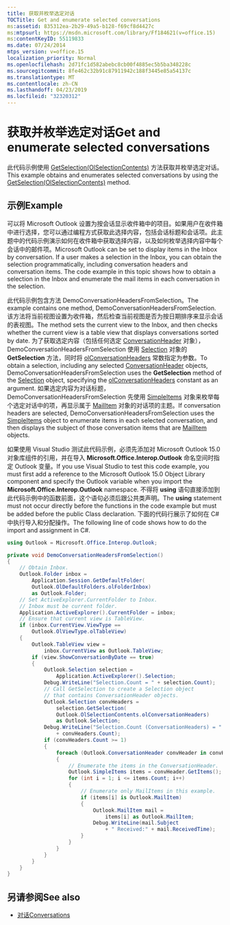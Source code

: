 ```yaml
---
title: 获取并枚举选定对话
TOCTitle: Get and enumerate selected conversations
ms:assetid: 835312ea-2b29-49a5-b128-f69cf8d4427c
ms:mtpsurl: https://msdn.microsoft.com/library/Ff184621(v=office.15)
ms:contentKeyID: 55119833
ms.date: 07/24/2014
mtps_version: v=office.15
localization_priority: Normal
ms.openlocfilehash: 2d71fc1d582abebc8cb00f4885ec5b5ba348228c
ms.sourcegitcommit: 8fe462c32b91c87911942c188f3445e85a54137c
ms.translationtype: MT
ms.contentlocale: zh-CN
ms.lasthandoff: 04/23/2019
ms.locfileid: "32320312"
---
```

# <a name="get-and-enumerate-selected-conversations"></a><span data-ttu-id="94c79-102">获取并枚举选定对话</span><span class="sxs-lookup"><span data-stu-id="94c79-102">Get and enumerate selected conversations</span></span>

<span data-ttu-id="94c79-103">此代码示例使用 [GetSelection(OlSelectionContents)](https://msdn.microsoft.com/library/ff185002\(v=office.15\)) 方法获取并枚举选定对话。</span><span class="sxs-lookup"><span data-stu-id="94c79-103">This example obtains and enumerates selected conversations by using the [GetSelection(OlSelectionContents)](https://msdn.microsoft.com/library/ff185002\(v=office.15\)) method.</span></span>

## <a name="example"></a><span data-ttu-id="94c79-104">示例</span><span class="sxs-lookup"><span data-stu-id="94c79-104">Example</span></span>

<span data-ttu-id="94c79-p101">可以将 Microsoft Outlook 设置为按会话显示收件箱中的项目。如果用户在收件箱中进行选择，您可以通过编程方式获取此选择内容，包括会话标题和会话项。此主题中的代码示例演示如何在收件箱中获取选择内容，以及如何枚举选择内容中每个会话中的邮件项。</span><span class="sxs-lookup"><span data-stu-id="94c79-p101">Microsoft Outlook can be set to display items in the Inbox by conversation. If a user makes a selection in the Inbox, you can obtain the selection programmatically, including conversation headers and conversation items. The code example in this topic shows how to obtain a selection in the Inbox and enumerate the mail items in each conversation in the selection.</span></span>

<span data-ttu-id="94c79-108">此代码示例包含方法 DemoConversationHeadersFromSelection。</span><span class="sxs-lookup"><span data-stu-id="94c79-108">The example contains one method, DemoConversationHeadersFromSelection.</span></span> <span data-ttu-id="94c79-109">该方法将当前视图设置为收件箱，然后检查当前视图是否为按日期排序来显示会话的表视图。</span><span class="sxs-lookup"><span data-stu-id="94c79-109">The method sets the current view to the Inbox, and then checks whether the current view is a table view that displays conversations sorted by date.</span></span> <span data-ttu-id="94c79-110">为了获取选定内容（包括任何选定 [ConversationHeader](https://msdn.microsoft.com/library/ff184727\(v=office.15\)) 对象），DemoConversationHeadersFromSelection 使用 [Selection](https://msdn.microsoft.com/library/bb612099\(v=office.15\)) 对象的 **GetSelection** 方法，同时将 [olConversationHeaders](https://msdn.microsoft.com/library/ff184867\(v=office.15\)) 常数指定为参数。</span><span class="sxs-lookup"><span data-stu-id="94c79-110">To obtain a selection, including any selected [ConversationHeader](https://msdn.microsoft.com/library/ff184727\(v=office.15\)) objects, DemoConversationHeadersFromSelection uses the **GetSelection** method of the [Selection](https://msdn.microsoft.com/library/bb612099\(v=office.15\)) object, specifying the [olConversationHeaders](https://msdn.microsoft.com/library/ff184867\(v=office.15\)) constant as an argument.</span></span> <span data-ttu-id="94c79-111">如果选定内容为对话标题，DemoConversationHeadersFromSelection 先使用 [SimpleItems](https://msdn.microsoft.com/library/ff184992\(v=office.15\)) 对象来枚举每个选定对话中的项，再显示属于 [MailItem](https://msdn.microsoft.com/library/bb643865\(v=office.15\)) 对象的对话项的主题。</span><span class="sxs-lookup"><span data-stu-id="94c79-111">If conversation headers are selected, DemoConversationHeadersFromSelection uses the [SimpleItems](https://msdn.microsoft.com/library/ff184992\(v=office.15\)) object to enumerate items in each selected conversation, and then displays the subject of those conversation items that are [MailItem](https://msdn.microsoft.com/library/bb643865\(v=office.15\)) objects.</span></span>

<span data-ttu-id="94c79-112">如果使用 Visual Studio 测试此代码示例，必须先添加对 Microsoft Outlook 15.0 对象库组件的引用，并在导入 **Microsoft.Office.Interop.Outlook** 命名空间时指定 Outlook 变量。</span><span class="sxs-lookup"><span data-stu-id="94c79-112">If you use Visual Studio to test this code example, you must first add a reference to the Microsoft Outlook 15.0 Object Library component and specify the Outlook variable when you import the **Microsoft.Office.Interop.Outlook** namespace.</span></span> <span data-ttu-id="94c79-113">不得将 **using** 语句直接添加到此代码示例中的函数前面，这个语句必须后跟公共类声明。</span><span class="sxs-lookup"><span data-stu-id="94c79-113">The **using** statement must not occur directly before the functions in the code example but must be added before the public Class declaration.</span></span> <span data-ttu-id="94c79-114">下面的代码行展示了如何在 C\# 中执行导入和分配操作。</span><span class="sxs-lookup"><span data-stu-id="94c79-114">The following line of code shows how to do the import and assignment in C\#.</span></span>

```csharp
using Outlook = Microsoft.Office.Interop.Outlook;
```


```csharp
private void DemoConversationHeadersFromSelection()
{
    // Obtain Inbox.
    Outlook.Folder inbox =
        Application.Session.GetDefaultFolder(
        Outlook.OlDefaultFolders.olFolderInbox)
        as Outlook.Folder;
    // Set ActiveExplorer.CurrentFolder to Inbox.
    // Inbox must be current folder.
    Application.ActiveExplorer().CurrentFolder = inbox;
    // Ensure that current view is TableView.
    if (inbox.CurrentView.ViewType ==
        Outlook.OlViewType.olTableView)
    {
        Outlook.TableView view =
            inbox.CurrentView as Outlook.TableView;
        if (view.ShowConversationByDate == true)
        {
            Outlook.Selection selection =
                Application.ActiveExplorer().Selection;
            Debug.WriteLine("Selection.Count = " + selection.Count);
            // Call GetSelection to create a Selection object
            // that contains ConversationHeader objects.
            Outlook.Selection convHeaders =
                selection.GetSelection(
                Outlook.OlSelectionContents.olConversationHeaders)
                as Outlook.Selection;
            Debug.WriteLine("Selection.Count (ConversationHeaders) = " 
                + convHeaders.Count);
            if (convHeaders.Count >= 1)
            {
                foreach (Outlook.ConversationHeader convHeader in convHeaders)
                {
                    // Enumerate the items in the ConversationHeader.
                    Outlook.SimpleItems items = convHeader.GetItems();
                    for (int i = 1; i <= items.Count; i++)
                    {
                        // Enumerate only MailItems in this example.
                        if (items[i] is Outlook.MailItem)
                        {
                            Outlook.MailItem mail = 
                                items[i] as Outlook.MailItem;
                            Debug.WriteLine(mail.Subject 
                                + " Received:" + mail.ReceivedTime);
                        }
                    }
                }
            }
        }
    }
}
```

## <a name="see-also"></a><span data-ttu-id="94c79-115">另请参阅</span><span class="sxs-lookup"><span data-stu-id="94c79-115">See also</span></span>

- [<span data-ttu-id="94c79-116">对话</span><span class="sxs-lookup"><span data-stu-id="94c79-116">Conversations</span></span>](conversations.md)

